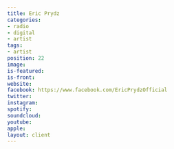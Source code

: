```yaml
---
title: Eric Prydz
categories:
- radio
- digital
- artist
tags:
- artist
position: 22
image: 
is-featured: 
is-front: 
website: 
facebook: https://www.facebook.com/EricPrydzOfficial
twitter: 
instagram: 
spotify: 
soundcloud: 
youtube: 
apple: 
layout: client
---
```


